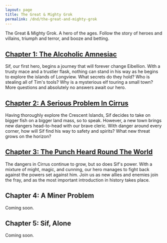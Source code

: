 ```yaml
---
layout: page
title: The Great & Mighty Grok
permalink: /dnd/the-great-and-mighty-grok
---
```


The Great & Mighty Grok.
A hero of the ages.
Follow the story of heroes and villains, triumph and terror, and booze and betting.

## [Chapter 1: The Alcoholic Amnesiac](https://nnichols.github.io/dnd/the-great-and-mighty-grok/the-alcoholic-amnesiac)
Sif, our first hero, begins a journey that will forever change Eibellion.
With a trusty mace and a trustier flask, nothing can stand in his way as he begins to explore the islands of Longview.
What secrets do they hold?
Who is stealing all of Tim's tools?
Why is a mysterious elf touring a small town?
More questions and absolutely no answers await our hero.

## [Chapter 2: A Serious Problem In Cirrus](https://nnichols.github.io/dnd/the-great-and-mighty-grok/a-serious-problem-in-cirrus)
Having thoroughly explore the Crescent Islands, Sif decides to take on bigger fish on a bigger land mass, so to speak.
However, a new town brings new dangers head-to-head with our brave cleric.
With danger around every corner, how will Sif find his way to safety and spirits?
What new threat grows on the horizon?

## [Chapter 3: The Punch Heard Round The World](https://nnichols.github.io/dnd/the-great-and-mighty-grok/the-punch-heard-round-the-world)
The dangers in Cirrus continue to grow, but so does Sif's power.
With a mixture of might, magic, and cunning, our hero manages to fight back against the powers set against him.
Join us as new allies and enemies join the fray, and as the most important introduction in history takes place.

## Chapter 4: A Miner Problem
Coming soon.

## Chapter 5: Sif, Alone
Coming soon.
